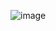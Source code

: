 ![image](https://user-images.githubusercontent.com/90894379/136236605-7eefa727-872a-4ac0-a37b-af2334b3688b.png)
